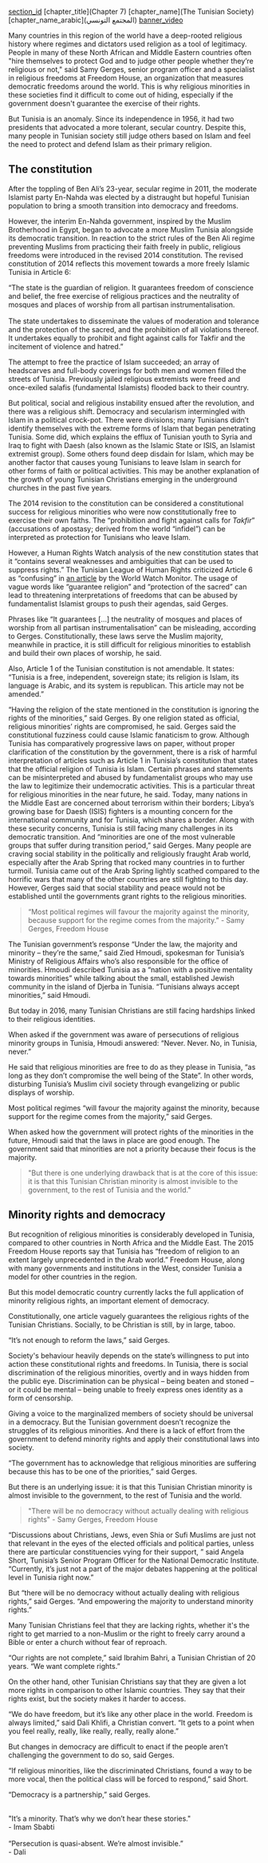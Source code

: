 [section_id](tunisian_society)
[chapter_title](Chapter 7)
[chapter_name](The Tunisian Society)
[chapter_name_arabic](المجتمع التونسي)
[banner_video](content/08_TunisianSociety/video/TunisiaSociety_HeaderMenPray.mp4)

Many countries in this region of the world have a deep-rooted religious history where regimes and dictators used religion as a tool of legitimacy. People in many of these North African and Middle Eastern countries often "hire themselves to protect God and to judge other people whether they’re religious or not," said Samy Gerges, senior program officer and a specialist in religious freedoms at Freedom House, an organization that measures democratic freedoms around the world. This is why religious minorities in these societies find it difficult to come out of hiding, especially if the government doesn't guarantee the exercise of their rights.

But Tunisia is an anomaly. Since its independence in 1956, it had two presidents that advocated a more tolerant, secular country. Despite this, many people in Tunisian society still judge others based on Islam and feel the need to protect and defend Islam as their primary religion. 

## The constitution 

After the toppling of Ben Ali’s 23-year, secular regime in 2011, the moderate Islamist party En-Nahda was elected by a distraught but hopeful Tunisian population to bring a smooth transition into democracy and freedoms. 

However, the interim En-Nahda government, inspired by the Muslim Brotherhood in Egypt, began to advocate a more Muslim Tunisia alongside its democratic transition. In reaction to the strict rules of the Ben Ali regime preventing Muslims from practicing their faith freely in public, religious freedoms were introduced in the revised 2014 constitution. The revised constitution of 2014 reflects this movement towards a more freely Islamic Tunisia in Article 6: 

<div class="align-center italics" style="margin-bottom: 1rem;">“The state is the guardian of religion. It guarantees freedom of conscience and belief, the free exercise of religious practices and the neutrality of mosques and places of worship from all partisan instrumentalisation.</div>
<div class="align-center italics">The state undertakes to disseminate the values of moderation and tolerance and the protection of the sacred, and the prohibition of all violations thereof. It undertakes equally to prohibit and fight against calls for Takfir and the incitement of violence and hatred.”</div>

The attempt to free the practice of Islam succeeded; an array of headscarves and full-body coverings for both men and women filled the streets of Tunisia. Previously jailed religious extremists were freed and once-exiled salafis (fundamental Islamists) flooded back to their country.  

But political, social and religious instability ensued after the revolution, and there was a religious shift. Democracy and secularism intermingled with Islam in a political crock-pot. There were divisions; many Tunisians didn’t identify themselves with the extreme forms of Islam that began penetrating Tunisia. Some did, which explains the efflux of Tunisian youth to Syria and Iraq to fight with Daesh (also known as the Islamic State or ISIS, an Islamist extremist group). Some others found deep disdain for Islam, which may be another factor that causes young Tunisians to leave Islam in search for other forms of faith or political activities. This may be another explanation of the growth of young Tunisian Christians emerging in the underground churches in the past five years. 

The 2014 revision to the constitution can be considered a constitutional success for religious minorities who were now constitutionally free to exercise their own faiths. The “prohibition and fight against calls for _Takfir_” (accusations of apostasy; derived from the world “infidel”) can be interpreted as protection for Tunisians who leave Islam. 

However, a Human Rights Watch analysis of the new constitution states that it “contains several weaknesses and ambiguities that can be used to suppress rights.” The Tunisian League of Human Rights criticized Article 6 as “confusing” in [an article](https://www.worldwatchmonitor.org/2014/01/2962576/) by the World Watch Monitor. The usage of vague words like “guarantee religion” and “protection of the sacred” can lead to threatening interpretations of freedoms that can be abused by fundamentalist Islamist groups to push their agendas, said Gerges.  

Phrases like “It guarantees […] the neutrality of mosques and places of worship from all partisan instrumentalisation” can be misleading, according to Gerges. 
Constitutionally, these laws serve the Muslim majority, meanwhile in practice, it is still difficult for religious minorities to establish and build their own places of worship, he said.  

Also, Article 1 of the Tunisian constitution is not amendable. It states: 
“Tunisia is a free, independent, sovereign state; its religion is Islam, its language is Arabic, and its system is republican. This article may not be amended.” 

“Having the religion of the state mentioned in the constitution is ignoring the rights of the minorities,” said Gerges. By one religion stated as official, religious minorities’ rights are compromised, he said. 
Gerges said the constitutional fuzziness could cause Islamic fanaticism to grow. Although Tunisia has comparatively progressive laws on paper, without proper clarification of the constitution by the government, there is a risk of harmful interpretation of articles such as Article 1 in Tunisia’s constitution that states that the official religion of Tunisia is Islam. Certain phrases and statements can be misinterpreted and abused by fundamentalist groups who may use the law to legitimize their undemocratic activities. This is a particular threat for religious minorities in the near future, he said. Today, many nations in the Middle East are concerned about terrorism within their borders; Libya’s growing base for Daesh (ISIS) fighters is a mounting concern for the international community and for Tunisia, which shares a border.
Along with these security concerns, Tunisia is still facing many challenges in its democratic transition. And “minorities are one of the most vulnerable groups that suffer during transition period,” said Gerges. Many people are craving social stability in the politically and religiously fraught Arab world, especially after the Arab Spring that rocked many countries in to further turmoil. Tunisia came out of the Arab Spring lightly scathed compared to the horrific wars that many of the other countries are still fighting to this day. However, Gerges said that social stability and peace would not be established until the governments grant rights to the religious minorities. 
> “Most political regimes will favour the majority against the minority, because support for the regime comes from the majority.” - Samy Gerges, Freedom House

The Tunisian government’s response
“Under the law, the majority and minority – they’re the same,” said Zied Hmoudi, spokesman for Tunisia’s Ministry of Religious Affairs who’s also responsible for the office of minorities. Hmoudi described Tunisia as a “nation with a positive mentality towards minorities” while talking about the small, established Jewish community in the island of Djerba in Tunisia. 
“Tunisians always accept minorities,” said Hmoudi.

But today in 2016, many Tunisian Christians are still facing hardships linked to their religious identities. 

When asked if the government was aware of persecutions of religious minority groups in Tunisia, Hmoudi answered: “Never. Never. No, in Tunisia, never.” 

He said that religious minorities are free to do as they please in Tunisia, “as long as they don’t compromise the well being of the State”. In other words, disturbing Tunisia’s Muslim civil society through evangelizing or public displays of worship. 

Most political regimes “will favour the majority against the minority, because support for the regime comes from the majority,” said Gerges. 

When asked how the government will protect rights of the minorities in the future, Hmoudi said that the laws in place are good enough. The government said that minorities are not a priority because their focus is the majority. 

> "But there is one underlying drawback that is at the core of this issue: it is that this Tunisian Christian minority is almost invisible to the government, to the rest of Tunisia and the world."


## Minority rights and democracy 

But recognition of religious minorities is considerably developed in Tunisia, compared to other countries in North Africa and the Middle East. The 2015 Freedom House reports say that Tunisia has “freedom of religion to an extent largely unprecedented in the Arab world.” Freedom House, along with many governments and institutions in the West, consider Tunisia a model for other countries in the region. 

But this model democratic country currently lacks the full application of minority religious rights, an important element of democracy.

Constitutionally, one article vaguely guarantees the religious rights of the Tunisian Christians. Socially, to be Christian is still, by in large, taboo.

“It’s not enough to reform the laws,” said Gerges. 

Society's behaviour heavily depends on the state’s willingness to put into action these constitutional rights and freedoms. In Tunisia, there is social discrimination of the religious minorities, overtly and in ways hidden from the public eye. Discrimination can be physical – being beaten and stoned – or it could be mental – being unable to freely express ones identity as a form of censorship.

Giving a voice to the marginalized members of society should be universal in a democracy. But the Tunisian government doesn’t recognize the struggles of its religious minorities. And there is a lack of effort from the government to defend minority rights and apply their constitutional laws into society. 

“The government has to acknowledge that religious minorities are suffering because this has to be one of the priorities,” said Gerges.

But there is an underlying issue: it is that this Tunisian Christian minority is almost invisible to the government, to the rest of Tunisia and the world. 

> "There will be no democracy without actually dealing with religious rights" - Samy Gerges, Freedom House

“Discussions about Christians, Jews, even Shia or Sufi Muslims are just not that relevant in the eyes of the elected officials and political parties, unless there are particular constituencies vying for their support, ” said Angela Short, Tunisia’s Senior Program Officer for the National Democratic Institute. “Currently, it’s just not a part of the major debates happening at the political level in Tunisia right now.” 

But “there will be no democracy without actually dealing with religious rights,” said Gerges. “And empowering the majority to understand minority rights.”

Many Tunisian Christians feel that they are lacking rights, whether it's the right to get married to a non-Muslim or the right to freely carry around a Bible or enter a church without fear of reproach.

“Our rights are not complete,” said Ibrahim Bahri, a Tunisian Christian of 20 years. “We want complete rights.”

On the other hand, other Tunisian Christians say that they are given a lot more rights in comparison to other Islamic countries. They say that their rights exist, but the society makes it harder to access. 

“We do have freedom, but it’s like any other place in the world. Freedom is always limited,” said Dali Khlifi, a Christian convert.  “It gets to a point when you feel really, really, like really, really, really alone.” 

But changes in democracy are difficult to enact if the people aren’t challenging the government to do so, said Gerges. 

“If religious minorities, like the discriminated Christians, found a way to be more vocal, then the political class will be forced to respond,” said Short. 

“Democracy is a partnership,” said Gerges. 

<br/>

<div class="align-center italics"> "It’s a minority. That’s why we don’t hear these stories."<br/>- Imam Sbabti </div>
<div class="align-center italics" style="margin-top: 1rem;">“Persecution is quasi-absent. We’re almost invisible.”<br/>- Dali</div>


